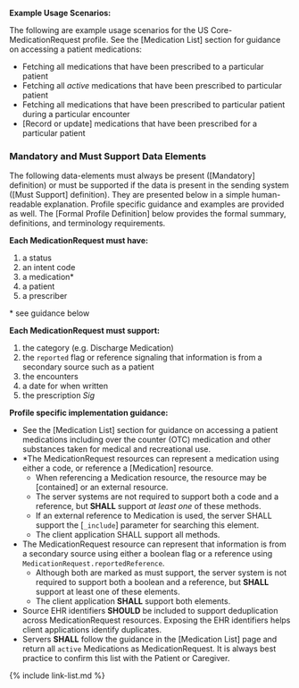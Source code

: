
**Example Usage Scenarios:**

The following are example usage scenarios for the US Core-MedicationRequest
profile. See the [Medication List] section for guidance on accessing a patient medications:

-   Fetching all medications that have been prescribed to a particular patient
-   Fetching all *active* medications that have been prescribed to  particular patient
-   Fetching all medications that have been prescribed to particular patient during a particular encounter
-  [Record or update]  medications that have been prescribed for a particular
    patient

### Mandatory and Must Support Data Elements


The following data-elements must always be present ([Mandatory] definition) or must be supported if the data is present in the sending system ([Must Support] definition). They are presented below in a simple human-readable explanation.  Profile specific guidance and examples are provided as well.  The [Formal Profile Definition] below provides the  formal summary, definitions, and  terminology requirements.  

**Each MedicationRequest must have:**

1.  a status
1.  an intent code
1.  a medication*
1.  a patient
1.  a prescriber

\* see guidance below

**Each MedicationRequest must support:**

1. the category  (e.g. Discharge Medication)
1. the `reported` flag  or reference signaling that information is from a secondary source such as a patient
1. the encounters
1. a date for when written
1. the prescription *Sig*

**Profile specific implementation guidance:**

* See the [Medication List] section for guidance on accessing a patient medications including over the counter (OTC) medication and other substances taken for medical and recreational use.
*  \*The MedicationRequest resources can represent a medication using either a code, or reference a [Medication] resource.
    *  When referencing a Medication resource, the resource may be [contained] or an external resource.
    *  The server systems are not required to support both a code and a reference, but **SHALL** support *at least one* of these methods.
    * If an external reference to Medication is used, the server SHALL support the [`_include`] parameter for searching this element.
    *  The client application SHALL support all methods.
* The MedicationRequest resource can represent that information is from a secondary source using either a boolean flag or a reference using `MedicationRequest.reportedReference`.
   *  Although both are marked as must support, the server system is not required to support both a boolean and a reference, but **SHALL** support at least one of these elements.
   *  The client application **SHALL** support both elements.
* Source EHR identifiers **SHOULD** be included to support deduplication across MedicationRequest resources. Exposing the EHR identifiers helps client applications identify duplicates.
* Servers **SHALL** follow the guidance in the [Medication List] page  and return all `active` Medications as MedicationRequest. It is always best practice to confirm this list with the Patient or Caregiver.

{% include link-list.md %}
